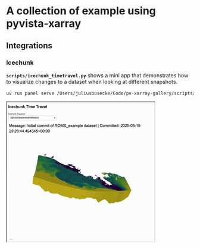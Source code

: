 # A collection of example using pyvista-xarray

## Integrations

### Icechunk

**`scripts/icechunk_timetravel.py`** shows a mini app that demonstrates how to visualize changes to a dataset when looking at different snapshots.

```bash
uv run panel serve /Users/juliusbusecke/Code/pv-xarray-gallery/scripts/icechunk_timetravel.py --show
```

<img src="./content/gifs/icechunk_timetravel.gif" alt="Animation showing icechunk timetravel example" style="width: 400px" />